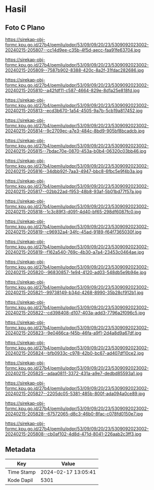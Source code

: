 # Hasil

## Foto C Plano

https://sirekap-obj-formc.kpu.go.id/27b4/pemilu/pdpr/53/09/09/20/23/5309092023002-20240215-205807--cc14d9ee-c35b-4f5d-aecc-faa91fe63704.jpg

https://sirekap-obj-formc.kpu.go.id/27b4/pemilu/pdpr/53/09/09/20/23/5309092023002-20240215-205809--7587b902-8388-420c-8a2f-31fdac282686.jpg

https://sirekap-obj-formc.kpu.go.id/27b4/pemilu/pdpr/53/09/09/20/23/5309092023002-20240215-205810--a42fdf11-c587-4664-829e-8d1a25e818fd.jpg

https://sirekap-obj-formc.kpu.go.id/27b4/pemilu/pdpr/53/09/09/20/23/5309092023002-20240215-205813--ecd3b670-1a54-4505-9a7b-5cb19a817452.jpg

https://sirekap-obj-formc.kpu.go.id/27b4/pemilu/pdpr/53/09/09/20/23/5309092023002-20240215-205814--9c2709ec-a7e3-484c-8bd9-905bf8bcadcb.jpg

https://sirekap-obj-formc.kpu.go.id/27b4/pemilu/pdpr/53/09/09/20/23/5309092023002-20240215-205815--7bdac70e-0870-453a-b0b4-06320c03bb46.jpg

https://sirekap-obj-formc.kpu.go.id/27b4/pemilu/pdpr/53/09/09/20/23/5309092023002-20240215-205816--34dbb92f-7aa3-4947-bbc8-6fbc5e9f4b3a.jpg

https://sirekap-obj-formc.kpu.go.id/27b4/pemilu/pdpr/53/09/09/20/23/5309092023002-20240215-205817--02bb22ad-f953-48b8-93af-5b01bd77f57a.jpg

https://sirekap-obj-formc.kpu.go.id/27b4/pemilu/pdpr/53/09/09/20/23/5309092023002-20240215-205818--1c3c89f3-d091-4d40-bf65-298df6087fc0.jpg

https://sirekap-obj-formc.kpu.go.id/27b4/pemilu/pdpr/53/09/09/20/23/5309092023002-20240215-205819--c96932a4-34fc-45ad-9189-f64f7365030f.jpg

https://sirekap-obj-formc.kpu.go.id/27b4/pemilu/pdpr/53/09/09/20/23/5309092023002-20240215-205819--f162a540-769c-4b30-a7a4-23453c0464ae.jpg

https://sirekap-obj-formc.kpu.go.id/27b4/pemilu/pdpr/53/09/09/20/23/5309092023002-20240215-205820--96830857-1e94-4120-ad03-548db5e9b94e.jpg

https://sirekap-obj-formc.kpu.go.id/27b4/pemilu/pdpr/53/09/09/20/23/5309092023002-20240215-205821--99738149-b34d-4268-8990-35b28cf912b1.jpg

https://sirekap-obj-formc.kpu.go.id/27b4/pemilu/pdpr/53/09/09/20/23/5309092023002-20240215-205822--cd398408-d107-403a-add3-7796a2f096c5.jpg

https://sirekap-obj-formc.kpu.go.id/27b4/pemilu/pdpr/53/09/09/20/23/5309092023002-20240215-205823--9e0466ca-f45b-46fa-a9f1-2d4a8d9a67df.jpg

https://sirekap-obj-formc.kpu.go.id/27b4/pemilu/pdpr/53/09/09/20/23/5309092023002-20240215-205824--bfb0933c-c978-42b0-bc67-ad407df10ce2.jpg

https://sirekap-obj-formc.kpu.go.id/27b4/pemilu/pdpr/53/09/09/20/23/5309092023002-20240215-205825--adaa0811-3372-431a-a9e7-dedbd85593a1.jpg

https://sirekap-obj-formc.kpu.go.id/27b4/pemilu/pdpr/53/09/09/20/23/5309092023002-20240215-205827--2205dc05-5381-485b-800f-ada094a0ce89.jpg

https://sirekap-obj-formc.kpu.go.id/27b4/pemilu/pdpr/53/09/09/20/23/5309092023002-20240215-205828--67572065-d8c3-46b0-8fac-c078fd0150e7.jpg

https://sirekap-obj-formc.kpu.go.id/27b4/pemilu/pdpr/53/09/09/20/23/5309092023002-20240215-205808--cb0af102-4d8d-471d-8041-226aab2c3ff3.jpg


## Metadata

| Key        | Value               |
| ---------- | ------------------- |
| Time Stamp | 2024-02-17 13:05:41 |
| Kode Dapil | 5301                |




